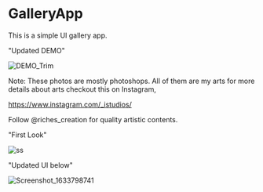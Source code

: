# GalleryApp
This is a simple UI gallery app.

"Updated DEMO"


![DEMO_Trim](https://user-images.githubusercontent.com/44771554/136668036-d93ee96f-e764-4377-b237-9be9f5b7cb0c.gif)



Note: These photos are mostly photoshops. All of them are my arts for more details about arts checkout this on Instagram,

https://www.instagram.com/_istudios/

Follow @riches_creation for quality artistic contents.



"First Look" 




![ss](https://user-images.githubusercontent.com/44771554/136597458-9b381eb2-7d38-46f4-b192-e80d8f806383.jpg)


"Updated UI below"


![Screenshot_1633798741](https://user-images.githubusercontent.com/44771554/136667566-c2409d1f-3a76-437e-8a4b-7e771cb3dc35.png)



